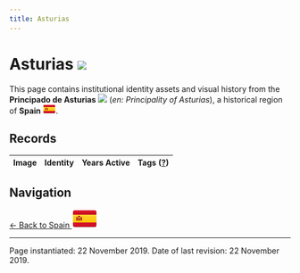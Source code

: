 ```yaml
---
title: Asturias
---
```


# Asturias <img src="/images/FlagKit/EU/ES/AS/AS@3x.png" class="flagkit-head">

This page contains institutional identity assets and visual history from the **Principado de Asturias** <img src="/images/FlagKit/EU/ES/AS/AS.png" class="flagkit"> (*en: Principality of Asturias*), a historical region of **Spain** <img src="/images/FlagKit/EU/ES/ES.png" class="flagkit">.

## Records

| Image | Identity | Years Active | Tags ([?](/guide/flags.html#Flags-Aiding-in-Classification)) |
| :---: | :------- | :-----------:| :---: |

## Navigation

[← Back to Spain <img src="/images/FlagKit/EU/ES/ES@2x.png" class="flagkit">](../ES.html)

---

Page instantiated: 22 November 2019.
Date of last revision: 22 November 2019.